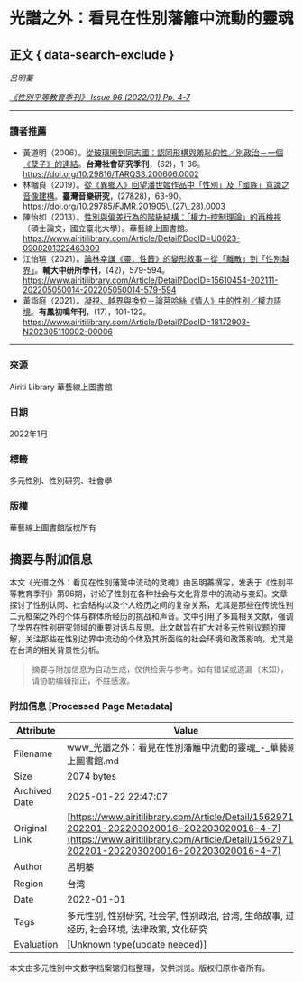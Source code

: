 # 光譜之外：看見在性別藩籬中流動的靈魂

## 正文 { data-search-exclude }


_呂明蓁_

_[《性別平等教育季刊》 Issue 96 (2022/01) Pp. 4-7](javascript:;)_

---

### 讀者推薦

-   黃道明（2006）。[從玻璃圈到同志國：認同形構與羞恥的性／別政治－一個《孽子》的連結](https://www.airitilibrary.com/Article/Detail?DocID=10219528-200606-x-62-1-36-a)。**台灣社會研究季刊**，(62)，1-36。https://doi.org/10.29816/TARQSS.200606.0002
-   林幗貞（2019）。[從《異鄉人》回望潘世姬作品中「性別」及「國族」意識之音像建構](https://www.airitilibrary.com/Article/Detail?DocID=18189288-201905-202009070004-202009070004-63-90)。**臺灣音樂研究**，(27&28)，63-90。https://doi.org/10.29785/FJMR.201905\_(27\_28).0003
-   陳怡如（2013）。[性別與偏差行為的階級結構：「權力–控制理論」的再檢視](https://www.airitilibrary.com/Article/Detail?DocID=U0023-0908201322463300)〔碩士論文，國立臺北大學〕。華藝線上圖書館。https://www.airitilibrary.com/Article/Detail?DocID=U0023-0908201322463300
-   江怡瑄（2021）。[論林幸謙《靈．性籤》的變形敘事－從「離散」到「性別越界」](https://www.airitilibrary.com/Article/Detail?DocID=15610454-202111-202205050014-202205050014-579-594)。**輔大中研所學刊**，(42)，579-594。https://www.airitilibrary.com/Article/Detail?DocID=15610454-202111-202205050014-202205050014-579-594
-   黃詣庭（2021）。[凝視、越界與換位－論莒哈絲《情人》中的性別／權力語境](https://www.airitilibrary.com/Article/Detail?DocID=18172903-N202305110002-00006)。**有鳳初鳴年刊**，(17)，101-122。https://www.airitilibrary.com/Article/Detail?DocID=18172903-N202305110002-00006

--- 

### 來源
Airiti Library 華藝線上圖書館

### 日期
2022年1月

### 標籤
多元性別、性別研究、社會學

### 版權
華藝線上圖書館版权所有
<!-- tcd_original_link https://www.airitilibrary.com/Article/Detail/15629716-202201-202203020016-202203020016-4-7 -->


## 摘要与附加信息

<!-- tcd_abstract -->
本文《光谱之外：看见在性别藩篱中流动的灵魂》由呂明蓁撰写，发表于《性别平等教育季刊》第96期，讨论了性别在各种社会与文化背景中的流动与变幻。文章探讨了性别认同、社会结构以及个人经历之间的复杂关系，尤其是那些在传统性别二元框架之外的个体与群体所经历的挑战和声音。文中引用了多篇相关文献，强调了学界在性别研究领域的重要对话与反思。此文献旨在扩大对多元性别议题的理解，关注那些在性别边界中流动的个体及其所面临的社会环境和政策影响，尤其是在台湾的相关背景性分析。
<!-- tcd_abstract_end -->

> 摘要与附加信息为自动生成，仅供检索与参考。如有错误或遗漏（未知），请协助编辑指正，不胜感激。

### 附加信息 [Processed Page Metadata]

| Attribute       | Value                                  |
|-----------------|----------------------------------------|
| Filename        | www_光譜之外：看見在性別藩籬中流動的靈魂_-_華藝線上圖書館.md                             |
| Size            | 2074 bytes                           |
| Archived Date   | 2025-01-22 22:47:07                             |
| Original Link   | [https://www.airitilibrary.com/Article/Detail/15629716-202201-202203020016-202203020016-4-7](https://www.airitilibrary.com/Article/Detail/15629716-202201-202203020016-202203020016-4-7)                       |
| Author          | 呂明蓁                               |
| Region          | 台湾                               |
| Date            | 2022-01-01                                 |
| Tags            | 多元性别, 性别研究, 社会学, 性别政治, 台湾, 生命故事, 过渡经历, 社会环境, 法律政策, 文化研究                                 |
| Evaluation            | [Unknown type(update needed)]                                 |
<!-- tcd_table_end -->

本文由多元性别中文数字档案馆归档整理，仅供浏览。版权归原作者所有。
